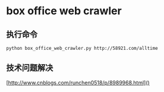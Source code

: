 # box office web crawler

## 执行命令

`python box_office_web_crawler.py http://58921.com/alltime`


## 技术问题解决

[http://www.cnblogs.com/runchen0518/p/8989968.html]()